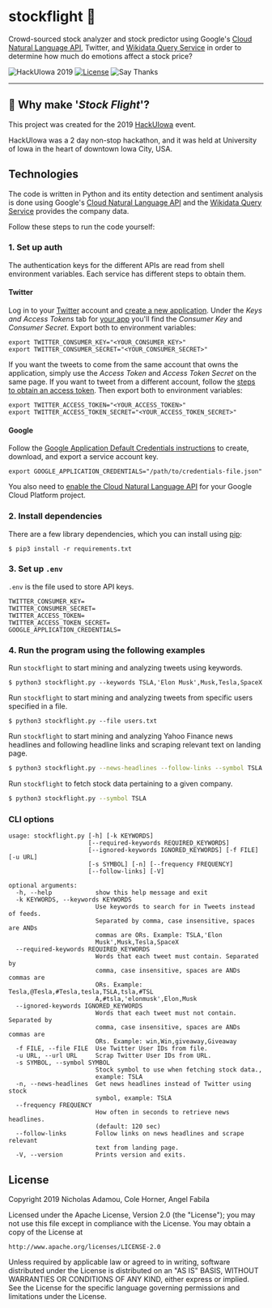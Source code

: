 # stockflight 🛫

Crowd-sourced stock analyzer and stock predictor using Google's [Cloud Natural Language API](https://cloud.google.com/natural-language/), Twitter, and [Wikidata Query Service](https://query.wikidata.org/) in order to determine how much do emotions affect a stock price?

![HackUIowa 2019](https://img.shields.io/badge/hackathon-HackUIowa%202019-yellow)
[![License](https://img.shields.io/github/license/nicholasadamou/stockflight.svg?label=License&maxAge=86400)](./LICENSE)
![Say Thanks](https://img.shields.io/badge/say-thanks-ff69b4.svg)

---

## 🤔 Why make '_Stock Flight_'?

This project was created for the 2019 [HackUIowa](https://hackuiowa-2019.devpost.com/) event. 

HackUIowa was a 2 day non-stop hackathon, and it was held at University of Iowa in the heart of downtown Iowa City, USA.

## Technologies

The code is written in Python and its entity detection and sentiment analysis is
done using Google's [Cloud Natural Language API](https://cloud.google.com/natural-language/) and the
[Wikidata Query Service](https://query.wikidata.org/) provides the company data.

Follow these steps to run the code yourself:

### 1. Set up auth

The authentication keys for the different APIs are read from shell environment
variables. Each service has different steps to obtain them.

#### Twitter

Log in to your [Twitter](https://twitter.com/) account and
[create a new application](https://apps.twitter.com/app/new). Under the *Keys
and Access Tokens* tab for [your app](https://apps.twitter.com/) you'll find
the *Consumer Key* and *Consumer Secret*. Export both to environment variables:

```shell
export TWITTER_CONSUMER_KEY="<YOUR_CONSUMER_KEY>"
export TWITTER_CONSUMER_SECRET="<YOUR_CONSUMER_SECRET>"
```

If you want the tweets to come from the same account that owns the application,
simply use the *Access Token* and *Access Token Secret* on the same page. If
you want to tweet from a different account, follow the
[steps to obtain an access token](https://dev.twitter.com/oauth/overview). Then
export both to environment variables:


```shell
export TWITTER_ACCESS_TOKEN="<YOUR_ACCESS_TOKEN>"
export TWITTER_ACCESS_TOKEN_SECRET="<YOUR_ACCESS_TOKEN_SECRET>"
```

#### Google

Follow the
[Google Application Default Credentials instructions](https://developers.google.com/identity/protocols/application-default-credentials#howtheywork)
to create, download, and export a service account key.

```shell
export GOOGLE_APPLICATION_CREDENTIALS="/path/to/credentials-file.json"
```

You also need to [enable the Cloud Natural Language API](https://cloud.google.com/natural-language/docs/getting-started#set_up_your_project)
for your Google Cloud Platform project.

### 2. Install dependencies

There are a few library dependencies, which you can install using
[pip](https://pip.pypa.io/en/stable/quickstart/):

```shell
$ pip3 install -r requirements.txt
```

### 3. Set up `.env`

`.env` is the file used to store API keys.

```shell
TWITTER_CONSUMER_KEY=
TWITTER_CONSUMER_SECRET=
TWITTER_ACCESS_TOKEN=
TWITTER_ACCESS_TOKEN_SECRET=
GOOGLE_APPLICATION_CREDENTIALS=
```

### 4. Run the program using the following examples

Run `stockflight` to start mining and analyzing tweets using keywords.

```shell
$ python3 stockflight.py --keywords TSLA,'Elon Musk',Musk,Tesla,SpaceX
```

Run `stockflight` to start mining and analyzing tweets from specific users specified in a file.

```shell
$ python3 stockflight.py --file users.txt
```

Run `stockflight` to start mining and analyzing Yahoo Finance news headlines and following headline links and scraping relevant text on landing page.

```sh
$ python3 stockflight.py --news-headlines --follow-links --symbol TSLA
```

Run `stockflight` to fetch stock data pertaining to a given company.

```sh
$ python3 stockflight.py --symbol TSLA
```

### CLI options

```
usage: stockflight.py [-h] [-k KEYWORDS]
                      [--required-keywords REQUIRED_KEYWORDS]
                      [--ignored-keywords IGNORED_KEYWORDS] [-f FILE] [-u URL]
                      [-s SYMBOL] [-n] [--frequency FREQUENCY]
                      [--follow-links] [-V]

optional arguments:
  -h, --help            show this help message and exit
  -k KEYWORDS, --keywords KEYWORDS
                        Use keywords to search for in Tweets instead of feeds.
                        Separated by comma, case insensitive, spaces are ANDs
                        commas are ORs. Example: TSLA,'Elon
                        Musk',Musk,Tesla,SpaceX
  --required-keywords REQUIRED_KEYWORDS
                        Words that each tweet must contain. Separated by
                        comma, case insensitive, spaces are ANDs commas are
                        ORs. Example: Tesla,@Tesla,#Tesla,tesla,TSLA,tsla,#TSL
                        A,#tsla,'elonmusk',Elon,Musk
  --ignored-keywords IGNORED_KEYWORDS
                        Words that each tweet must not contain. Separated by
                        comma, case insensitive, spaces are ANDs commas are
                        ORs. Example: win,Win,giveaway,Giveaway
  -f FILE, --file FILE  Use Twitter User IDs from file.
  -u URL, --url URL     Scrap Twitter User IDs from URL.
  -s SYMBOL, --symbol SYMBOL
                        Stock symbol to use when fetching stock data.,
                        example: TSLA
  -n, --news-headlines  Get news headlines instead of Twitter using stock
                        symbol, example: TSLA
  --frequency FREQUENCY
                        How often in seconds to retrieve news headlines.
                        (default: 120 sec)
  --follow-links        Follow links on news headlines and scrape relevant
                        text from landing page.
  -V, --version         Prints version and exits.

  ```

## License

Copyright 2019 Nicholas Adamou, Cole Horner, Angel Fabila

Licensed under the Apache License, Version 2.0 (the "License");
you may not use this file except in compliance with the License.
You may obtain a copy of the License at

    http://www.apache.org/licenses/LICENSE-2.0

Unless required by applicable law or agreed to in writing, software
distributed under the License is distributed on an "AS IS" BASIS,
WITHOUT WARRANTIES OR CONDITIONS OF ANY KIND, either express or implied.
See the License for the specific language governing permissions and
limitations under the License.
